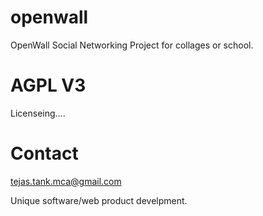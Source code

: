 openwall
========

OpenWall Social Networking Project for collages or school.


AGPL V3
=======
Licenseing....


Contact
=======
tejas.tank.mca@gmail.com

Unique software/web product develpment.

